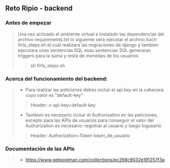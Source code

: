 ## Reto Ripio - backend

### Antes de empezar 
> Una vez activado el ambiente virtual e instalado las dependencias del archivo requirements.txt
> lo siguiente será ejecutar el archivo bach firts_steps.sh el cual realizara las migraciones de
> django y tambien ejecutara unas sentencias SQL
> esas sentencias SQL generaran triggers para la suma y resta de monedas de los usuarios
> >   sh firts_steps.sh 

### Acerca del funcionamiento del backend:
> *   Para realizar las peticiones debes incluir el api key en la cabecera cuyo valor es "default-key"
> > Header: x-api-key=default-key
> *   Tambien es necesario incluir el Authorization en las peticiones, excepto para las APIs de usuarios
> para conseguir el valor del Authorization es necesario: registrar al usuario y luego loguearlo
> > Header: Authorization=Token token_de_usuario


### Documentación de las APIs
> * https://www.getpostman.com/collections/ec268c9032e191257f3a
